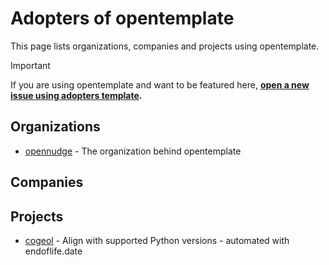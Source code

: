 <!--
SPDX-FileCopyrightText: © 2025 open-nudge <https://github.com/open-nudge>
SPDX-FileContributor: szymonmaszke <github@maszke.co>

SPDX-License-Identifier: Apache-2.0
-->

# Adopters of opentemplate

This page lists organizations, companies and projects using opentemplate.

> [!IMPORTANT]
> If you are using opentemplate and want to be featured here,
> __[open a new issue using adopters template](https://github.com/open-nudge/opentemplate/issues/new/choose).__

## Organizations

<!-- Add organizations using opentemplate here -->

- [opennudge](https://github.com/open-nudge) - The organization behind opentemplate

## Companies

<!-- Add companies using opentemplate here -->

## Projects

- [cogeol](https://github.com/open-nudge/cogeol) - Align
    with supported Python versions - automated with endoflife.date

<!-- Add projects using opentemplate here -->
